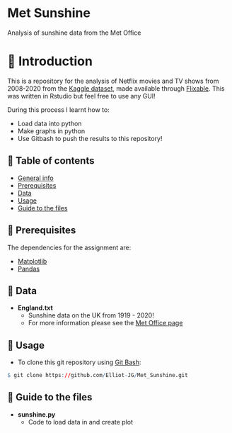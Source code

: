 # Met Sunshine
Analysis of sunshine data from the Met Office

# :wave: Introduction <a name="introduction"></a>
This is a repository for the analysis of Netflix movies and TV shows from 2008-2020 from the [Kaggle dataset](https://www.kaggle.com/shivamb/netflix-shows), made available through [Flixable](flixable.com). This was written in Rstudio but feel free to use any GUI!

During this process I learnt how to: 
* Load data into python
* Make graphs in python
* Use Gitbash to push the results to this repository!

## :dog: Table of contents 
* [General info](#introduction)
* [Prerequisites](#prerequisites)
* [Data](#data)
* [Usage](#usage)
* [Guide to the files](#guide)

## :rose: Prerequisites <a name="prerequisites"></a>
The dependencies for the assignment are:
* [Matplotlib](https://matplotlib.org/)
* [Pandas](https://pandas.pydata.org/)


## :evergreen_tree: Data <a name="data"></a>
* **England.txt**
  + Sunshine data on the UK from 1919 - 2020!
  + For more information please see the [Met Office page](https://www.metoffice.gov.uk/research/climate/maps-and-data/uk-temperature-rainfall-and-sunshine-time-series)
 

## :lemon: Usage <a name="usage"></a>
* To clone this git repository using [Git Bash](https://gitforwindows.org/):
```r
$ git clone https://github.com/Elliot-JG/Met_Sunshine.git
```


## :octopus: Guide to the files <a name="guide"></a>
* **sunshine.py**  
  + Code to load data in and create plot

